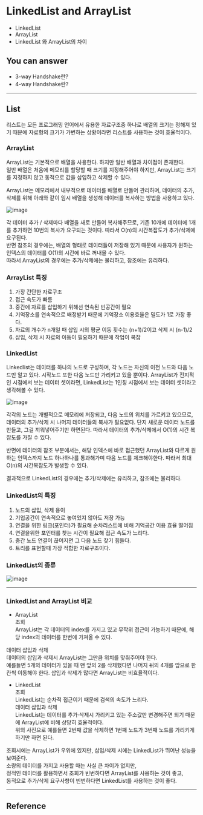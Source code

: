 # LinkedList and ArrayList
<!--Table of Contents-->
- LinkedList
- ArrayList
- LinkedList 와 ArrayList의 차이

<!-- 어떤 질문을 대답할 수 있어야 하는지-->
## You can answer
- 3-way Handshake란?
- 4-way Handshake란?
<!--Contents-->

---
## List
리스트는 모든 프로그래밍 언어에서 유용한 자료구조중 하나로 배열의 크기는 정해져 있기 때문에 자료형의 크기가 가변하는 상황이라면 리스트를 사용하는 것이 효율적이다.

### ArrayList

ArrayList는 기본적으로 배열을 사용한다. 하지만 일반 배열과 차이점이 존재한다.  
일반 배열은 처음에 메모리를 할당할 때 크기를 지정해주어야 하지만, ArrayList는 크기를 지정하지 않고 동적으로 값을 삽입하고 삭제할 수 있다.  

ArrayList는 메모리에서 내부적으로 데이터를 배열로 만들어 관리하며, 데이터의 추가, 삭제를 위해 아래와 같이 임시 배열을 생성해 데이터를 복사하는 방법을 사용하고 있다.  

![image](https://user-images.githubusercontent.com/22022393/139076238-3876cd93-40e1-40c9-801f-d62108d09d56.png)

각 데이터 추가 / 삭제마다 배열을 새로 만들어 복사해주므로, 기존 10개에 데이터에 1개를 추가하면 10번의 복사가 요구되는 것이다. 따라서 O(n)의 시간복잡도가 추가/삭제에 요구된다.  
반면 참조의 경우에는, 배열의 형태로 데이터들이 저장해 있기 때문에 사용자가 원하는 인덱스의 데이터를 O(1)의 시간에 바로 꺼내올 수 있다.  
따라서 ArrayList의 경우에는 추가/삭제에는 불리하고, 참조에는 유리하다.  

### ArrayList 특징
1. 가장 간단한 자료구조
2. 접근 속도가 빠름
3. 중간에 자료를 삽입하기 위해선 연속된 빈공간이 필요
4. 기억장소를 연속적으로 배정받기 때문에 기억장소 이용효율은 밀도가 1로 가장 좋다.
5. 자료의 개수가 n개일 때 삽입 시의 평균 이동 횟수는 (n+1)/2이고 삭제 시 (n-1)/2
6. 삽입, 삭제 시 자료의 이동이 필요하기 때문에 작업이 복잡

### LinkedList

Linkedlist는 데이터를 하나의 노드로 구성하며, 각 노드는 자신의 이전 노드와 다음 노드만 알고 있다. 시작노드 또한 다음 노드만 가리키고 있을 뿐이다. ArrayList가 전지적인 시점에서 보는 데이터 셋이라면, LinkedList는 1인칭 시점에서 보는 데이터 셋이라고 생각해볼 수 있다.  

![image](https://user-images.githubusercontent.com/22022393/139077665-7f2c46fb-41a1-4922-9275-edee70bc9c51.png)

각각의 노드는 개별적으로 메모리에 저장되고, 다음 노드의 위치를 가르키고 있으므로, 데이터의 추가/삭제 시 나머지 데이터들의 복사가 필요없다. 단지 새로운 데이터 노드를 만들고, 그걸 끼워넣어주기만 하면된다. 따라서 데이터의 추가/삭제에서 O(1)의 시간 복잡도를 가질 수 있다.  

반면에 데이터의 참조 부분에서는, 해당 인덱스에 바로 접근했던 ArrayList와 다르게 원하는 인덱스까지 노드 하나하나를 통과해가며 다음 노드를 체크해야한다. 따라서 최대 O(n)의 시간복잡도가 발생할 수 있다.  

결과적으로 LinkedList의 경우에는 추가/삭제에는 유리하고, 참조에는 불리하다.  

### LinkedList의 특징
1. 노드의 삽입, 삭제 용이
2. 기업공간이 연속적으로 놓여있지 않아도 저장 가능
3. 연결을 위한 링크(포인터)가 필요해 순차리스트에 비해 기억공간 이용 효율 떨어짐
4. 연결을위한 포인터를 찾는 시간이 필요해 접근 속도가 느리다.
5. 중간 노드 연결이 끊어지면 그 다음 노드 찾기 힘들다.
6. 트리를 표현할때 가장 적합한 자료구조이다.

### LinkedList의 종류

![image](https://user-images.githubusercontent.com/22022393/139077550-20ec4b46-addd-4347-8b1a-05c288815e64.png)


---
### LinkedList and ArrayList 비교

- ArrayList  
조회  
ArrayList는 각 데이터의 index를 가지고 있고 무작위 접근이 가능하기 때문에, 해당 index의 데이터를 한번에 가져올 수 있다.  

데이터 삽입과 삭제  
데이터의 삽입과 삭제시 ArrayList는 그만큼 위치를 맞춰주어야 한다.  
예를들면 5개의 데이터가 있을 때 맨 앞의 2를 삭제했다면 나머지 뒤의 4개를 앞으로 한칸씩 이동해야 한다.
삽입과 삭제가 많다면 ArrayList는 비효율적이다.

- LinkedList  
조회  
LinkedList는 순차적 접근이기 때문에 검색의 속도가 느리다.  
데이터 삽입과 삭제  
LinkedList는  데이터를 추가·삭제시 가리키고 있는 주소값만 변경해주면 되기 때문에 ArrayList에 비해 상당히 효율적이다.  
위의 사진으로 예를들면 2번째 값을 삭제하면 1번째 노드가 3번째 노드를 가리키게 하기만 하면 된다.  

  
조회시에는 ArrayList가 우위에 있지만, 삽입/삭제 시에는 LinkedList가 뛰어난 성능을 보여준다.  
소량의 데이터를 가지고 사용할 때는 사실 큰 차이가 없지만,  
정적인 데이터를 활용하면서 조회가 빈번하다면 ArrayList를 사용하는 것이 좋고,  
동적으로 추가/삭제 요구사항이 빈번하다면 LinkedList를 사용하는 것이 좋다.  


---
## Reference
